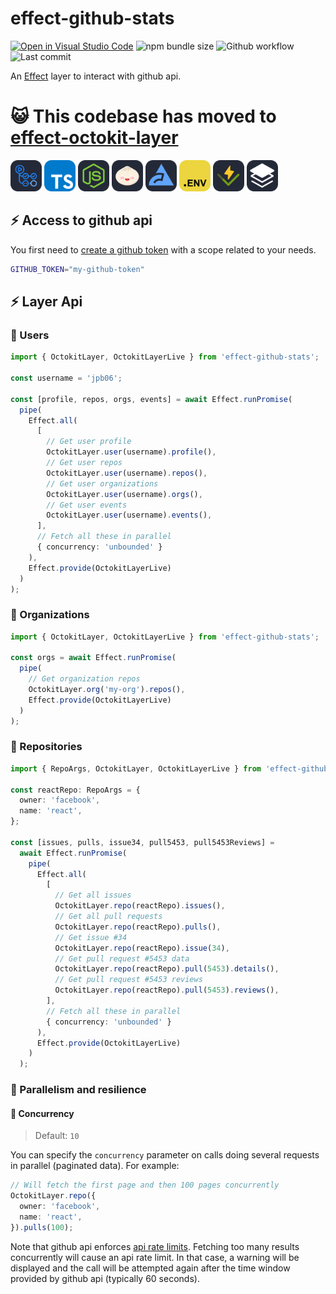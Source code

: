 # effect-github-stats

[![Open in Visual Studio Code](https://img.shields.io/static/v1?logo=visualstudiocode&label=&message=Open%20in%20Visual%20Studio%20Code&labelColor=2c2c32&color=007acc&logoColor=007acc)](https://github.dev/jpb06/effect-github-stats)
![npm bundle size](https://img.shields.io/bundlephobia/min/effect-github-stats)
![Github workflow](https://img.shields.io/github/actions/workflow/status/jpb06/effect-github-stats/ci.yml?branch=main&logo=github-actions&label=last%20workflow)
![Last commit](https://img.shields.io/github/last-commit/jpb06/effect-github-stats?logo=git)

An [Effect](https://effect.website/) layer to interact with github api.

# 😺 This codebase has moved to [effect-octokit-layer](https://github.com/jpb06/effect-octokit-layer)

<!-- readme-package-icons start -->

<p align="left"><a href="https://docs.github.com/en/actions" target="_blank"><img height="50" src="https://raw.githubusercontent.com/jpb06/jpb06/master/icons/GithubActions-Dark.svg" /></a>&nbsp;<a href="https://www.typescriptlang.org/docs/" target="_blank"><img height="50" src="https://raw.githubusercontent.com/jpb06/jpb06/master/icons/TypeScript.svg" /></a>&nbsp;<a href="https://nodejs.org/en/docs/" target="_blank"><img height="50" src="https://raw.githubusercontent.com/jpb06/jpb06/master/icons/NodeJS-Dark.svg" /></a>&nbsp;<a href="https://bun.sh/docs" target="_blank"><img height="50" src="https://raw.githubusercontent.com/jpb06/jpb06/master/icons/Bun-Dark.svg" /></a>&nbsp;<a href="https://biomejs.dev/guides/getting-started/" target="_blank"><img height="50" src="https://raw.githubusercontent.com/jpb06/jpb06/master/icons/Biome-Dark.svg" /></a>&nbsp;<a href="https://github.com/motdotla/dotenv#readme" target="_blank"><img height="50" src="https://raw.githubusercontent.com/jpb06/jpb06/master/icons/Dotenv-Dark.svg" /></a>&nbsp;<a href="https://vitest.dev/guide/" target="_blank"><img height="50" src="https://raw.githubusercontent.com/jpb06/jpb06/master/icons/Vitest-Dark.svg" /></a>&nbsp;<a href="https://www.effect.website/docs/quickstart" target="_blank"><img height="50" src="https://raw.githubusercontent.com/jpb06/jpb06/master/icons/Effect-Dark.svg" /></a></p>

<!-- readme-package-icons end -->

## ⚡ Access to github api

You first need to [create a github token](https://github.com/settings/tokens) with a scope related to your needs.

```bash
GITHUB_TOKEN="my-github-token"
```

## ⚡ Layer Api

### 🔶 Users

```typescript
import { OctokitLayer, OctokitLayerLive } from 'effect-github-stats';

const username = 'jpb06';

const [profile, repos, orgs, events] = await Effect.runPromise(
  pipe(
    Effect.all(
      [
        // Get user profile
        OctokitLayer.user(username).profile(),
        // Get user repos
        OctokitLayer.user(username).repos(),
        // Get user organizations
        OctokitLayer.user(username).orgs(),
        // Get user events
        OctokitLayer.user(username).events(),
      ],
      // Fetch all these in parallel
      { concurrency: 'unbounded' }
    ),
    Effect.provide(OctokitLayerLive)
  )
);
```

### 🔶 Organizations

```typescript
import { OctokitLayer, OctokitLayerLive } from 'effect-github-stats';

const orgs = await Effect.runPromise(
  pipe(
    // Get organization repos
    OctokitLayer.org('my-org').repos(),
    Effect.provide(OctokitLayerLive)
  )
);
```

### 🔶 Repositories

```typescript
import { RepoArgs, OctokitLayer, OctokitLayerLive } from 'effect-github-stats';

const reactRepo: RepoArgs = {
  owner: 'facebook',
  name: 'react',
};

const [issues, pulls, issue34, pull5453, pull5453Reviews] =
  await Effect.runPromise(
    pipe(
      Effect.all(
        [
          // Get all issues
          OctokitLayer.repo(reactRepo).issues(),
          // Get all pull requests
          OctokitLayer.repo(reactRepo).pulls(),
          // Get issue #34
          OctokitLayer.repo(reactRepo).issue(34),
          // Get pull request #5453 data
          OctokitLayer.repo(reactRepo).pull(5453).details(),
          // Get pull request #5453 reviews
          OctokitLayer.repo(reactRepo).pull(5453).reviews(),
        ],
        // Fetch all these in parallel
        { concurrency: 'unbounded' }
      ),
      Effect.provide(OctokitLayerLive)
    )
  );
```

### 🔶 Parallelism and resilience

#### 🧿 Concurrency

> Default: `10`

You can specify the `concurrency` parameter on calls doing several requests in parallel (paginated data). For example:

```typescript
// Will fetch the first page and then 100 pages concurrently
OctokitLayer.repo({
  owner: 'facebook',
  name: 'react',
}).pulls(100);
```

Note that github api enforces [api rate limits](https://docs.github.com/en/rest/using-the-rest-api/best-practices-for-using-the-rest-api?apiVersion=2022-11-28#dealing-with-secondary-rate-limits). Fetching too many results concurrently will cause an api rate limit. In that case, a warning will be displayed and the call will be attempted again after the time window provided by github api (typically 60 seconds).
